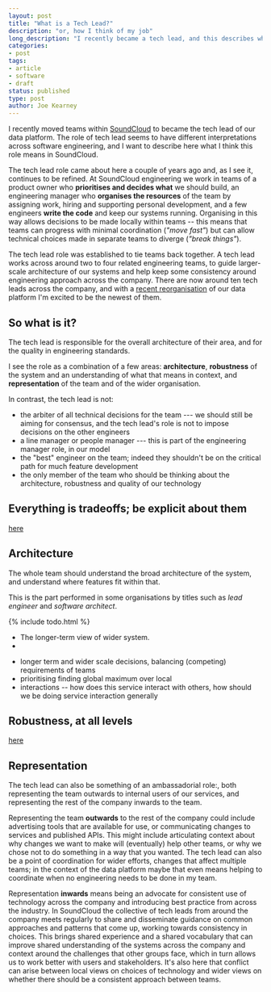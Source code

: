 ```yaml
---
layout: post
title: "What is a Tech Lead?"
description: "or, how I think of my job"
long_description: "I recently became a tech lead, and this describes what I think that means"
categories:
- post
tags:
- article
- software
- draft
status: published
type: post
author: Joe Kearney
---
```


I recently moved teams within [SoundCloud][soundcloud] to became the tech lead of our data platform. The role of tech lead seems to have different interpretations across software engineering, and I want to describe here what I think this role means in SoundCloud.

The tech lead role came about here a couple of years ago and, as I see it, continues to be refined. At SoundCloud engineering we work in teams of a product owner who **prioritises and decides what** we should build, an engineering manager who **organises the resources** of the team by assigning work, hiring and supporting personal development, and a few engineers **write the code** and keep our systems running. Organising in this way allows decisions to be made locally within teams -- this means that teams can progress with minimal coordination (_"move fast"_) but can allow technical choices made in separate teams to diverge (_"break things"_).

The tech lead role was established to tie teams back together. A tech lead works across around two to four related engineering teams, to guide larger-scale architecture of our systems and help keep some consistency around engineering approach across the company. There are now around ten tech leads across the company, and with a [recent reorganisation][ele-medium] of our data platform I'm excited to be the newest of them.

## So what is it?

The tech lead is responsible for the overall architecture of their area, and for the quality in engineering standards.

I see the role as a combination of a few areas: **architecture**, **robustness** of the system and an understanding of what that means in context, and **representation** of the team and of the wider organisation.

In contrast, the tech lead is not:

* the arbiter of all technical decisions for the team --- we should still be aiming for consensus, and the tech lead's role is not to impose decisions on the other engineers
* a line manager or people manager --- this is part of the engineering manager role, in our model
* the "best" engineer on the team; indeed they shouldn't be on the critical path for much feature development
* the only member of the team who should be thinking about the architecture, robustness and quality of our technology

## Everything is tradeoffs; be explicit about them

[here][everything-is-a-tradeoff]

## Architecture

The whole team should understand the broad architecture of the system, and understand where features fit within that.

This is the part performed in some organisations by titles such as _lead engineer_ and _software architect_.

{% include todo.html %}
* The longer-term view of wider system.
*

- longer term and wider scale decisions, balancing (competing) requirements of teams
- prioritising finding global maximum over local
- interactions -- how does this service interact with others, how should we be doing service interaction generally

## Robustness, at all levels

[here][robustness]

## Representation

The tech lead can also be something of an ambassadorial role:, both representing the team outwards to internal users of our services, and representing the rest of the company inwards to the team.

Representing the team **outwards** to the rest of the company could include advertising tools that are available for use, or communicating changes to services and published APIs. This might include articulating context about why changes we want to make will (eventually) help other teams, or why we chose not to do something in a way that you wanted. The tech lead can also be a point of coordination for wider efforts, changes that affect multiple teams; in the context of the data platform maybe that even means helping to coordinate when no engineering needs to be done in my team.

Representation **inwards** means being an advocate for consistent use of technology across the company and introducing best practice from across the industry. In SoundCloud the collective of tech leads from around the company meets regularly to share and disseminate guidance on common approaches and patterns that come up, working towards consistency in choices. This brings shared experience and a shared vocabulary that can improve shared understanding of the systems across the company and context around the challenges that other groups face, which in turn allows us to work better with users and stakeholders. It's also here that conflict can arise between local views on choices of technology and wider views on whether there should be a consistent approach between teams.

[soundcloud]: https://soundcloud.com
[ele-medium]: https://medium.com/@_eleftherios/https-medium-com-eleftherios-above-the-clouds-5-years-of-data-at-soundcloud-part-1-8803e2059fa

[everything-is-a-tradeoff]: /posts/everything-is-a-tradeoff/
[robustness]: /posts/levels-of-robustness/
